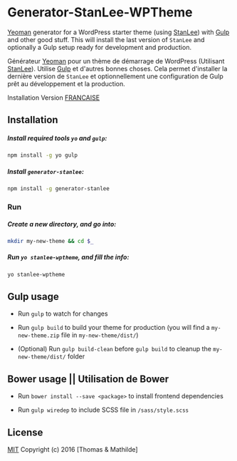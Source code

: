 # Generator-StanLee-WPTheme

[Yeoman](http://yeoman.io/) generator for a WordPress starter theme (using [StanLee](https://github.com/tomtomgo92/StanLee)) with [Gulp](http://gulpjs.com/) and other good stuff. This will install the last version of `StanLee` and optionally a Gulp setup ready for development and production.

Générateur [Yeoman](http://yeoman.io/) pour un thème de démarrage de WordPress (Utilisant [StanLee](https://github.com/tomtomgo92/StanLee)). Utilise [Gulp](http://gulpjs.com/) et d'autres bonnes choses. Cela permet d'installer la dernière version de `StanLee` et optionnellement une configuration de Gulp prêt au développement et la production.

Installation Version [FRANCAISE](https://github.com/tomtomgo92/StanLee-WPTheme-Generator/wiki/Installation)


## Installation

##### Install required tools `yo` and `gulp`:

```bash
npm install -g yo gulp
```

##### Install `generator-stanlee`:

```bash
npm install -g generator-stanlee
```

### Run

##### Create a new directory, and go into:

```bash
mkdir my-new-theme && cd $_
```

##### Run `yo stanlee-wptheme`, and fill the info:

```bash
yo stanlee-wptheme
```

## Gulp usage

- Run `gulp` to watch for changes

- Run `gulp build` to build your theme for production (you will find a `my-new-theme.zip` file in `my-new-theme/dist/`)

- (Optional) Run `gulp build-clean` before `gulp build` to cleanup the `my-new-theme/dist/` folder


## Bower usage || Utilisation de Bower

- Run `bower install --save <package>` to install frontend dependencies

- Run `gulp wiredep` to include SCSS file in `/sass/style.scss`

## License

[MIT](http://opensource.org/licenses/MIT)
Copyright (c) 2016 [Thomas & Mathilde]
